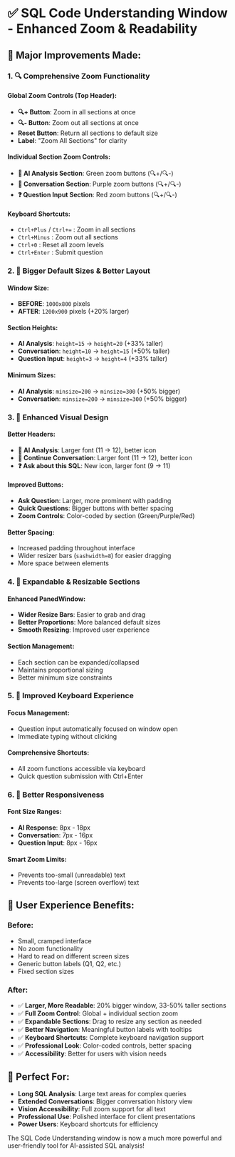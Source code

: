 # ✅ SQL Code Understanding Window - Enhanced Zoom & Readability

## 🎯 Major Improvements Made:

### **1. 🔍 Comprehensive Zoom Functionality**

#### **Global Zoom Controls (Top Header):**
- **🔍+ Button**: Zoom in all sections at once
- **🔍- Button**: Zoom out all sections at once  
- **Reset Button**: Return all sections to default size
- **Label**: "Zoom All Sections" for clarity

#### **Individual Section Zoom Controls:**
- **🤖 AI Analysis Section**: Green zoom buttons (🔍+/🔍-)
- **💬 Conversation Section**: Purple zoom buttons (🔍+/🔍-)
- **❓ Question Input Section**: Red zoom buttons (🔍+/🔍-)

#### **Keyboard Shortcuts:**
- `Ctrl+Plus` / `Ctrl+=` : Zoom in all sections
- `Ctrl+Minus` : Zoom out all sections
- `Ctrl+0` : Reset all zoom levels
- `Ctrl+Enter` : Submit question

### **2. 📏 Bigger Default Sizes & Better Layout**

#### **Window Size:**
- **BEFORE**: `1000x800` pixels
- **AFTER**: `1200x900` pixels (+20% larger)

#### **Section Heights:**
- **AI Analysis**: `height=15` → `height=20` (+33% taller)
- **Conversation**: `height=10` → `height=15` (+50% taller)  
- **Question Input**: `height=3` → `height=4` (+33% taller)

#### **Minimum Sizes:**
- **AI Analysis**: `minsize=200` → `minsize=300` (+50% bigger)
- **Conversation**: `minsize=200` → `minsize=300` (+50% bigger)

### **3. 🎨 Enhanced Visual Design**

#### **Better Headers:**
- **🤖 AI Analysis**: Larger font (11 → 12), better icon
- **💬 Continue Conversation**: Larger font (11 → 12), better icon
- **❓ Ask about this SQL**: New icon, larger font (9 → 11)

#### **Improved Buttons:**
- **Ask Question**: Larger, more prominent with padding
- **Quick Questions**: Bigger buttons with better spacing
- **Zoom Controls**: Color-coded by section (Green/Purple/Red)

#### **Better Spacing:**
- Increased padding throughout interface
- Wider resizer bars (`sashwidth=8`) for easier dragging
- More space between elements

### **4. 🔧 Expandable & Resizable Sections**

#### **Enhanced PanedWindow:**
- **Wider Resize Bars**: Easier to grab and drag
- **Better Proportions**: More balanced default sizes
- **Smooth Resizing**: Improved user experience

#### **Section Management:**
- Each section can be expanded/collapsed
- Maintains proportional sizing
- Better minimum size constraints

### **5. 🎹 Improved Keyboard Experience**

#### **Focus Management:**
- Question input automatically focused on window open
- Immediate typing without clicking

#### **Comprehensive Shortcuts:**
- All zoom functions accessible via keyboard
- Quick question submission with Ctrl+Enter

### **6. 📱 Better Responsiveness**

#### **Font Size Ranges:**
- **AI Response**: 8px - 18px
- **Conversation**: 7px - 16px  
- **Question Input**: 8px - 16px

#### **Smart Zoom Limits:**
- Prevents too-small (unreadable) text
- Prevents too-large (screen overflow) text

## 🎯 User Experience Benefits:

### **Before:**
- Small, cramped interface
- No zoom functionality
- Hard to read on different screen sizes
- Generic button labels (Q1, Q2, etc.)
- Fixed section sizes

### **After:**
- ✅ **Larger, More Readable**: 20% bigger window, 33-50% taller sections
- ✅ **Full Zoom Control**: Global + individual section zoom
- ✅ **Expandable Sections**: Drag to resize any section as needed
- ✅ **Better Navigation**: Meaningful button labels with tooltips
- ✅ **Keyboard Shortcuts**: Complete keyboard navigation support
- ✅ **Professional Look**: Color-coded controls, better spacing
- ✅ **Accessibility**: Better for users with vision needs

## 🚀 Perfect For:

- **Long SQL Analysis**: Large text areas for complex queries
- **Extended Conversations**: Bigger conversation history view
- **Vision Accessibility**: Full zoom support for all text
- **Professional Use**: Polished interface for client presentations
- **Power Users**: Keyboard shortcuts for efficiency

The SQL Code Understanding window is now a much more powerful and user-friendly tool for AI-assisted SQL analysis!